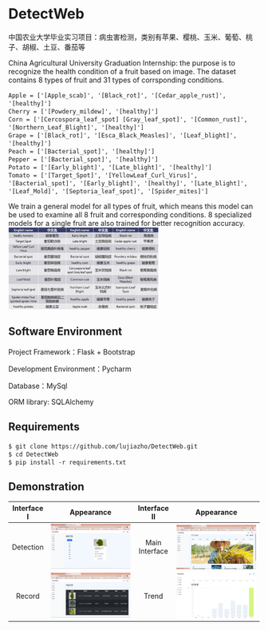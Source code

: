 # DetectWeb
中国农业大学毕业实习项目：病虫害检测，类别有苹果、樱桃、玉米、葡萄、桃子、胡椒、土豆、番茄等

China Agricultural University Graduation Internship: the purpose is to recognize the health condition of a fruit based on image. The dataset contains 8 types of fruit and 31 types of corrsponding conditions.

```
Apple = ['[Apple_scab]', '[Black_rot]', '[Cedar_apple_rust]', '[healthy]']
Cherry = ['[Powdery_mildew]', '[healthy]']
Corn = ['[Cercospora_leaf_spot] [Gray_leaf_spot]', '[Common_rust]', '[Northern_Leaf_Blight]', '[healthy]']
Grape = ['[Black_rot]', '[Esca_Black_Measles]', '[Leaf_blight]', '[healthy]']
Peach = ['[Bacterial_spot]', '[healthy]']
Pepper = ['[Bacterial_spot]', '[healthy]']
Potato = ['[Early_blight]', '[Late_blight]', '[healthy]']
Tomato = ['[Target_Spot]', '[YellowLeaf_Curl_Virus]', '[Bacterial_spot]', '[Early_blight]', '[healthy]', '[Late_blight]', '[Leaf_Mold]', '[Septoria_leaf_spot]', '[Spider_mites]']
```

We train a general model for all types of fruit, which means this model can be used to examine all 8 fruit and corresponding conditions. 8 specialized models for a single fruit are also trained for better recognition accuracy.
<img src="demonstration/kinds.png" width="60%">

## Software Environment
Project Framework：Flask + Bootstrap

Development Environment：Pycharm

Database：MySql

ORM library: SQLAlchemy

## Requirements
```
$ git clone https://github.com/lujiazho/DetectWeb.git
$ cd DetectWeb
$ pip install -r requirements.txt
```

## Demonstration
|Interface Ⅰ|Appearance|Interface Ⅱ|Appearance
|---|---|---|---
|<p align="center">Detection</p>|<img src="demonstration/detection.png" width="100%">|<p align="center">Main Interface</p>|<img src="demonstration/main.png" width="100%" alt="" align=center />
|<p align="center">Record</p>|<img src="demonstration/record.png" width="100%">|<p align="center">Trend</p>|<img src="demonstration/trend.png" width="100%" alt="" align=center />
